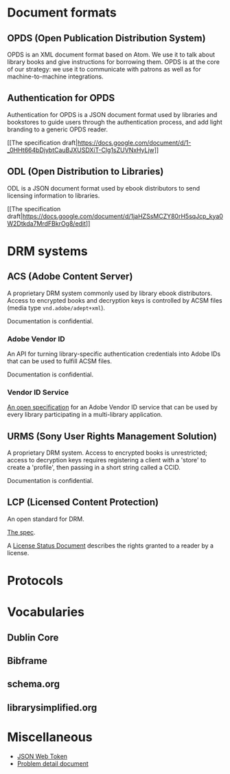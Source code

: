 # Document formats

## OPDS (Open Publication Distribution System)

OPDS is an XML document format based on Atom. We use it to talk about library books and give instructions for borrowing them. OPDS is at the core of our strategy: we use it to communicate with patrons as well as for machine-to-machine integrations.

## Authentication for OPDS

Authentication for OPDS is a JSON document format used by libraries and bookstores to guide users through the authentication process, and add light branding to a generic OPDS reader.

[[The specification draft|https://docs.google.com/document/d/1-_0HHt664bDjybtCauBJXUSDXiT-Clg1sZUVNxHyLjw]]

## ODL (Open Distribution to Libraries)

ODL is a JSON document format used by ebook distributors to send licensing information to libraries.

[[The specification draft|https://docs.google.com/document/d/1jaHZSsMCZY80rH5sqJcp_kya0W2Dtkda7MrdFBkrOg8/edit]]

# DRM systems

## ACS (Adobe Content Server)

A proprietary DRM system commonly used by library ebook distributors. Access to encrypted books and decryption keys is controlled by ACSM files (media type `vnd.adobe/adept+xml`).

Documentation is confidential.

### Adobe Vendor ID

An API for turning library-specific authentication credentials into Adobe IDs that can be used to fulfill ACSM files.

Documentation is confidential.

### Vendor ID Service

[An open specification](https://docs.google.com/document/d/1j8nWPVmy95pJ_iU4UTC-QgHK2QhDUSdQ0OQTFR2NE_0/edit#heading=h.jxwemo85jady) for an Adobe Vendor ID service that can be used by every library participating in a multi-library application.

## URMS (Sony User Rights Management Solution)

A proprietary DRM system. Access to encrypted books is unrestricted; access to decryption keys requires registering a client with a 'store' to create a 'profile', then passing in a short string called a CCID.

Documentation is confidential.

## LCP (Licensed Content Protection)

An open standard for DRM.

[The spec](https://docs.google.com/document/d/1oNfXQZRSGqwpexLrhw0-0a2taEvVDXS9cPs8oBKLb0U/edit#).

A [License Status Document](https://docs.google.com/document/d/1ErBf0Gl32jNH-QVKWpGPfZDMWMeQP7dH9YY5g7agguQ/edit#) describes the rights granted to a reader by a license.

# Protocols

# Vocabularies

## Dublin Core

## Bibframe

## schema.org

## librarysimplified.org

# Miscellaneous

* [JSON Web Token](https://tools.ietf.org/html/rfc7519)
* [Problem detail document](https://tools.ietf.org/html/rfc7807)
